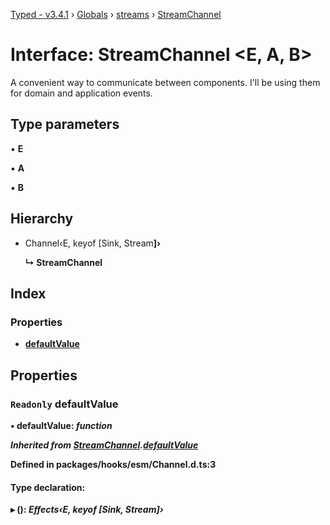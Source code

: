 [Typed - v3.4.1](../README.md) › [Globals](../globals.md) › [streams](../modules/streams.md) › [StreamChannel](streams.streamchannel.md)

# Interface: StreamChannel <**E, A, B**>

A convenient way to communicate between components. I'll be using them for domain and application events.

## Type parameters

▪ **E**

▪ **A**

▪ **B**

## Hierarchy

* Channel‹E, keyof [Sink<A>, Stream<B>]›

  ↳ **StreamChannel**

## Index

### Properties

* [defaultValue](streams.streamchannel.md#readonly-defaultvalue)

## Properties

### `Readonly` defaultValue

• **defaultValue**: *function*

*Inherited from [StreamChannel](streams.streamchannel.md).[defaultValue](streams.streamchannel.md#readonly-defaultvalue)*

Defined in packages/hooks/esm/Channel.d.ts:3

#### Type declaration:

▸ (): *Effects‹E, keyof [Sink<A>, Stream<B>]›*
